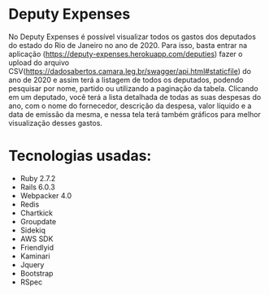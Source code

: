 # Deputy Expenses

No Deputy Expenses é possível visualizar todos os gastos dos deputados do estado do Rio de Janeiro no ano de 2020. Para isso, basta entrar na aplicação (https://deputy-expenses.herokuapp.com/deputies) fazer o upload do arquivo CSV(https://dadosabertos.camara.leg.br/swagger/api.html#staticfile) do ano de 2020 e assim terá a listagem de todos os deputados, podendo pesquisar por nome, partido ou utilizando a paginação da tabela.
Clicando em um deputado, você terá a lista detalhada de todas as suas despesas do ano, com o nome do fornecedor, descrição da despesa, valor líquido e a data de emissão da mesma, e nessa tela terá também gráficos para melhor visualização desses gastos.

# Tecnologias usadas:

* Ruby 2.7.2
* Rails 6.0.3
* Webpacker 4.0
* Redis
* Chartkick
* Groupdate
* Sidekiq
* AWS SDK
* Friendlyid
* Kaminari
* Jquery
* Bootstrap
* RSpec
